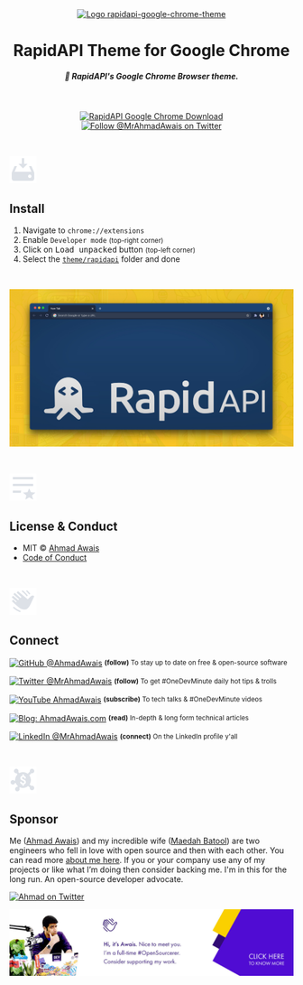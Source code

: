 <div align="center">
  <a href="https://chrome.google.com/webstore/detail/ljeonhoonibcofjepiphcekbihoiaife">
    <img src="[./theme/rapidapi/images/logo.png](https://github.com/ahmadawais/rapidapi-google-chrome-theme/raw/master/.github/logo.jpg)" alt="Logo rapidapi-google-chrome-theme" width="500">
  </a>
</div>
<h1 align="center">RapidAPI Theme for Google Chrome</h1>
<h5 align="center">🐙 RapidAPI's Google Chrome Browser theme.</h5>
<br>
<div align="center">

[![RapidAPI Google Chrome Download](https://img.shields.io/badge/DOWNLOAD-%20Chrome%20Theme-gray.svg?colorA=2D2B55&colorB=4627E6&style=flat)][c]  [![Follow @MrAhmadAwais on Twitter](https://img.shields.io/badge/FOLLOW%20@MRAHMADAWAIS-gray.svg?colorA=4627E6&colorB=4627E6&style=flat)](https://twitter.com/mrahmadawais/)

</div>

<br>

[![📟](https://raw.githubusercontent.com/ahmadawais/stuff/master/images/git/install.png)](./../../)

## Install

<!-- - **RECOMMENDED**: [Download from Google Chrome Store][c] -->

<!-- - **OR**: Use the [unpacked version](./theme/rapidapi) -->
  1. Navigate to `chrome://extensions`
  2. Enable `Developer mode` <small>(top-right corner)</small>
  3. Click on <kbd>Load unpacked</kbd> button <small>(top-left corner)</small>
  4. Select the [`theme/rapidapi`](./theme/rapidapi) folder and done

<br>

[![RapidAPI for Google Chrome](https://github.com/ahmadawais/rapidapi-google-chrome-theme/raw/master/.github/theme.jpg)][s]

<!--
<br>

[![📝](https://raw.githubusercontent.com/ahmadawais/stuff/master/images/git/log.png)](changelog.md)

## Changelog

[❯ Read the changelog here →](changelog.md)

<br>

<small>**KEY**: `📦 NEW`, `👌 IMPROVE`, `🐛 FIX`, `📖 DOC`, `🚀 RELEASE`, and `🤖 TEST`

> _I use [Emoji-log](https://github.com/ahmadawais/Emoji-Log), you should try it and simplify your git commits._

</small>
-->

<br>

[![📃](https://raw.githubusercontent.com/ahmadawais/stuff/master/images/git/license.png)](./../../)

## License & Conduct

- MIT © [Ahmad Awais](https://twitter.com/MrAhmadAwais/)
- [Code of Conduct](code-of-conduct.md)

<br>

[![🙌](https://raw.githubusercontent.com/ahmadawais/stuff/master/images/git/connect.png)](./../../)

## Connect

<div align="left">
    <p><a href="https://github.com/ahmadawais"><img alt="GitHub @AhmadAwais" align="center" src="https://img.shields.io/badge/GITHUB-gray.svg?colorB=6cc644&style=flat" /></a>&nbsp;<small><strong>(follow)</strong> To stay up to date on free & open-source software</small></p>
    <p><a href="https://twitter.com/MrAhmadAwais/"><img alt="Twitter @MrAhmadAwais" align="center" src="https://img.shields.io/badge/TWITTER-gray.svg?colorB=1da1f2&style=flat" /></a>&nbsp;<small><strong>(follow)</strong> To get #OneDevMinute daily hot tips & trolls</small></p>
    <p><a href="https://www.youtube.com/AhmadAwais"><img alt="YouTube AhmadAwais" align="center" src="https://img.shields.io/badge/YOUTUBE-gray.svg?colorB=ff0000&style=flat" /></a>&nbsp;<small><strong>(subscribe)</strong> To tech talks & #OneDevMinute videos</small></p>
    <p><a href="https://AhmadAwais.com/"><img alt="Blog: AhmadAwais.com" align="center" src="https://img.shields.io/badge/MY%20BLOG-gray.svg?colorB=4D2AFF&style=flat" /></a>&nbsp;<small><strong>(read)</strong> In-depth & long form technical articles</small></p>
    <p><a href="https://www.linkedin.com/in/MrAhmadAwais/"><img alt="LinkedIn @MrAhmadAwais" align="center" src="https://img.shields.io/badge/LINKEDIN-gray.svg?colorB=0077b5&style=flat" /></a>&nbsp;<small><strong>(connect)</strong> On the LinkedIn profile y'all</small></p>
</div>

<br>

[![👌](https://raw.githubusercontent.com/ahmadawais/stuff/master/images/git/sponsor.png)](https://github.com/AhmadAwais/sponsor)

## Sponsor

Me ([Ahmad Awais](https://twitter.com/mrahmadawais/)) and my incredible wife ([Maedah Batool](https://twitter.com/MaedahBatool/)) are two engineers who fell in love with open source and then with each other. You can read more [about me here](https://ahmadawais.com/about). If you or your company use any of my projects or like what I’m doing then consider backing me. I'm in this for the long run. An open-source developer advocate.

[![Ahmad on Twitter](https://img.shields.io/twitter/follow/mrahmadawais.svg?style=social&label=Follow%20@MrAhmadAwais)](https://twitter.com/mrahmadawais/)

[![Awais on Twitter](https://raw.githubusercontent.com/ahmadawais/stuff/master/sponsor/sponsor.jpg)](https://github.com/AhmadAwais/sponsor)

[n]: https://NodeCLI.com?utm_source=github&utm_medium=referral&utm_campaign=rapidapi-google-chrome-theme
[s]: https://ShadesOfPurple.pro/?utm_source=FOSS&utm_medium=FOSS&utm_campaign=rapidapi-google-chrome-theme
[c]: https://chrome.google.com/webstore/detail/ljeonhoonibcofjepiphcekbihoiaife
[v]: https://vscode.pro/?utm_source=FOSS&utm_medium=FOSS&utm_campaign=rapidapi-google-chrome-theme
